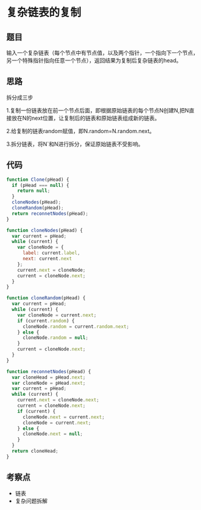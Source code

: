 # 复杂链表的复制

## 题目
输入一个复杂链表（每个节点中有节点值，以及两个指针，一个指向下一个节点，另一个特殊指针指向任意一个节点），返回结果为复制后复杂链表的head。

## 思路
拆分成三步

1.复制一份链表放在前一个节点后面，即根据原始链表的每个节点N创建N,把N直接放在N的next位置，让复制后的链表和原始链表组成新的链表。

2.给复制的链表random赋值，即N.random=N.random.next。

3.拆分链表，将N`和N进行拆分，保证原始链表不受影响。

## 代码

```js
function Clone(pHead) {
  if (pHead === null) {
    return null;
  }
  cloneNodes(pHead);
  cloneRandom(pHead);
  return reconnetNodes(pHead);
}

function cloneNodes(pHead) {
  var current = pHead;
  while (current) {
    var cloneNode = {
      label: current.label,
      next: current.next
    };
    current.next = cloneNode;
    current = cloneNode.next;
  }
}

function cloneRandom(pHead) {
  var current = pHead;
  while (current) {
    var cloneNode = current.next;
    if (current.random) {
      cloneNode.random = current.random.next;
    } else {
      cloneNode.random = null;
    }
    current = cloneNode.next;
  }
}

function reconnetNodes(pHead) {
  var cloneHead = pHead.next;
  var cloneNode = pHead.next;
  var current = pHead;
  while (current) {
    current.next = cloneNode.next;
    current = cloneNode.next;
    if (current) {
      cloneNode.next = current.next;
      cloneNode = current.next;
    } else {
      cloneNode.next = null;
    }
  }
  return cloneHead;
}
```

## 考察点
- 链表
- 复杂问题拆解